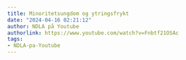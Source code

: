```yaml
---
title: Minoritetsungdom og ytringsfrykt
date: "2024-04-16 02:21:12"
author: NDLA på Youtube
authorlink: https://www.youtube.com/watch?v=Fnbtf21OSAc
tags:
- NDLA-pa-Youtube
---
```

